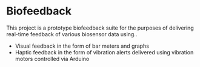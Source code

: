 # Biofeedback
This project is a prototype biofeedback suite for the purposes of delivering real-time feedback of various biosensor data using..
- Visual feedback in the form of bar meters and graphs
- Haptic feedback in the form of vibration alerts delivered using vibration motors controlled via Arduino


